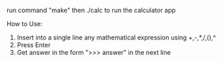 run command "make"
then ./calc to run the calculator app

How to Use:
1. Insert into a single line any mathematical expression using +,-,*,/,(),^
2. Press Enter
3. Get answer in the form ">>> answer" in the next line